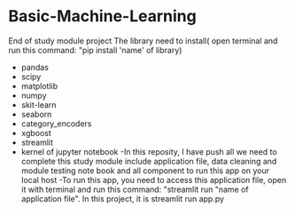 # Basic-Machine-Learning
End of study module project
The library need to install( open terminal and run this command: "pip install 'name' of library)
- pandas
- scipy
- matplotlib
- numpy
- skit-learn
- seaborn
- category_encoders
- xgboost
- streamlit
- kernel of jupyter notebook
-In this reposity, I have push all we need to complete this study module include application file, data cleaning and module testing note book and all component to run this app on your local host
-To run this app, you need to access this application file, open it with terminal and run this command: "streamlit run "name of application file". In this project, it is streamlit run app.py
